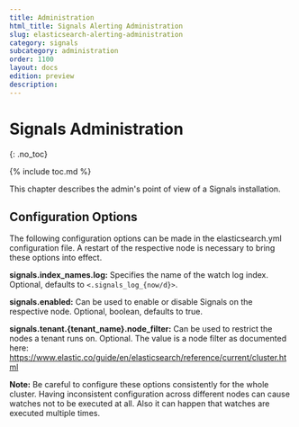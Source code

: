 ```yaml
---
title: Administration
html_title: Signals Alerting Administration
slug: elasticsearch-alerting-administration
category: signals
subcategory: administration
order: 1100
layout: docs
edition: preview
description: 
---
```


<!--- Copyright 2019 floragunn GmbH -->

# Signals Administration
{: .no_toc}

{% include toc.md %}

This chapter describes the admin's point of view of a Signals installation.

## Configuration Options

The following configuration options can be made in the elasticsearch.yml configuration file. A restart of the respective node is necessary to bring these options into effect.

**signals.index_names.log:** Specifies the name of the watch log index. Optional, defaults to `<.signals_log_{now/d}>`.

**signals.enabled:** Can be used to enable or disable Signals on the respective node. Optional, boolean, defaults to true.

**signals.tenant.{tenant_name}.node_filter:** Can be used to restrict the nodes a tenant runs on. Optional. The value is a node filter as documented here: https://www.elastic.co/guide/en/elasticsearch/reference/current/cluster.html

**Note:** Be careful to configure these options consistently for the whole cluster. Having inconsistent configuration across different nodes can cause watches not to be executed at all. Also it can happen that watches are executed multiple times.

